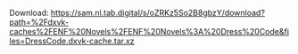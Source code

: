 Download: https://sam.nl.tab.digital/s/oZRKz5So2B8gbzY/download?path=%2Fdxvk-caches%2FENF%20Novels%2FENF%20Novels%3A%20Dress%20Code&files=DressCode.dxvk-cache.tar.xz
